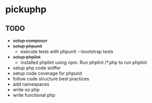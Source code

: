 # pickuphp

## TODO
 - ~~setup composer~~
 - ~~setup phpunit~~
    - execute tests with phpunit --bootstrap tests
 - ~~setup phplint~~
    - installed phplint using npm. Run phplint <folder>/*.php to run phplint
 - setup php code sniffer
 - setup code coverage for phpunit
 - follow code structure best practices
 - add namespaces
 - write oo php
 - write functional php
 
